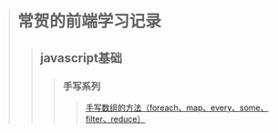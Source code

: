 
> # 常贺的前端学习记录  
>> ## javascript基础  
>>> ### 手写系列  
>>>>[手写数组的方法（foreach、map、every、some、filter、reduce）](https://github.com/ichanghe/my_web_repository/issues/10)  
